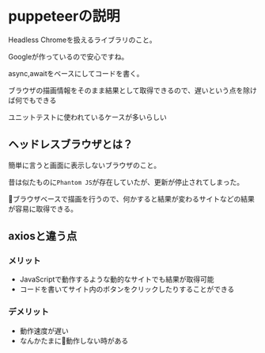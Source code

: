 # puppeteerの説明

Headless Chromeを扱えるライブラリのこと。

Googleが作っているので安心ですね。

async,awaitをベースにしてコードを書く。

ブラウザの描画情報をそのまま結果として取得できるので、遅いという点を除けば何でもできる

ユニットテストに使われているケースが多いらしい

## ヘッドレスブラウザとは？

簡単に言うと画面に表示しないブラウザのこと。

昔は似たものに`Phantom JS`が存在していたが、更新が停止されてしまった。

ブラウザベースで描画を行うので、何かすると結果が変わるサイトなどの結果が容易に取得できる。

## axiosと違う点

### メリット
- JavaScriptで動作するような動的なサイトでも結果が取得可能
- コードを書いてサイト内のボタンをクリックしたりすることができる

### デメリット
- 動作速度が遅い
- なんかたまに動作しない時がある